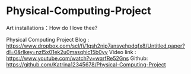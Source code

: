 # Physical-Computing-Project
Art installations：How do I love thee?


Physical Computing Project Blog : https://www.dropbox.com/scl/fi/1qsh2nip7ansvehpdqfx8/Untitled.paper?dl=0&rlkey=nzl5x01ek2u0masqhic15b0yy
Video link : https://www.youtube.com/watch?v=wqrfRe52Gns
Github: https://github.com/Katrina12345678/Physical-Computing-Project
